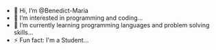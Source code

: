 - 👋 Hi, I’m @Benedict-Maria
- 👀 I’m interested in programming and coding...
- 🌱 I’m currently learning programming languages and problem solving skills...
- ⚡ Fun fact: I'm a Student...

<!---
Benedict-Maria/Benedict-Maria is a ✨ special ✨ repository because its `README.md` (this file) appears on your GitHub profile.
You can click the Preview link to take a look at your changes.
--->
